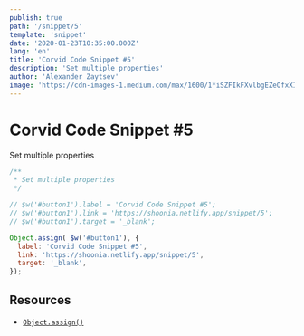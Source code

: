 ```yaml
---
publish: true
path: '/snippet/5'
template: 'snippet'
date: '2020-01-23T10:35:00.000Z'
lang: 'en'
title: 'Corvid Code Snippet #5'
description: 'Set multiple properties'
author: 'Alexander Zaytsev'
image: 'https://cdn-images-1.medium.com/max/1600/1*iSZFIkFXvlbgEZeOfxXIUA.png'
---
```


# Corvid Code Snippet #5

Set multiple properties

```js
/**
 * Set multiple properties
 */

// $w('#button1').label = 'Corvid Code Snippet #5';
// $w('#button1').link = 'https://shoonia.netlify.app/snippet/5';
// $w('#button1').target = '_blank';

Object.assign( $w('#button1'), {
  label: 'Corvid Code Snippet #5',
  link: 'https://shoonia.netlify.app/snippet/5',
  target: '_blank',
});
```

## Resources

- [`Object.assign()`](https://developer.mozilla.org/en-US/docs/Web/JavaScript/Reference/Global_Objects/Object/assign)
